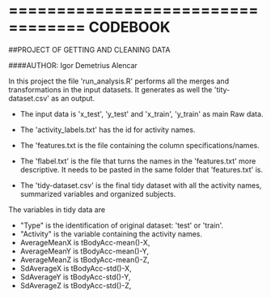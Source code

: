 ==================================
CODEBOOK
==================================
##PROJECT OF GETTING AND CLEANING DATA

####AUTHOR: Igor Demetrius Alencar

In this project the file 'run_analysis.R' performs all the merges and transformations in the input datasets. It generates as well the 'tity-dataset.csv' as an output.

- The input data is 'x_test', 'y_test' and 'x_train', 'y_train' as main Raw data.

- The 'activity_labels.txt' has the id for activity names.
- The 'features.txt is the file containing the column specifications/names.
- The 'flabel.txt' is the file that turns the names in the 'features.txt' more descriptive. It needs to be pasted in the same folder that 'features.txt' is.

- The 'tidy-dataset.csv' is the final tidy dataset with all the activity names, summarized variables and organized subjects.

The variables in tidy data are

- "Type" is the identification of original dataset: 'test' or 'train'.
- "Activity" is the variable containing the activity names.
- AverageMeanX is tBodyAcc-mean()-X, 
- AverageMeanY is tBodyAcc-mean()-Y,
- AverageMeanZ is tBodyAcc-mean()-Z,
- SdAverageX is tBodyAcc-std()-X, 
- SdAverageY is tBodyAcc-std()-Y, 
- SdAverageZ is tBodyAcc-std()-Z, 
